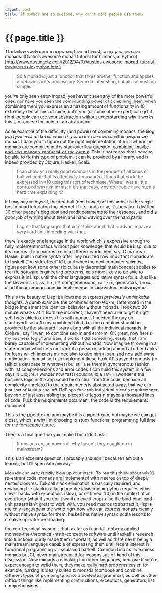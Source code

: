 ```yaml
---
layout: post
title: if monads are so awesome, why don't more people use them?
---
```



# {{ page.title }}

The below quotes are a response, from a friend, to my prior post on monads: (Dustin’s awesome monad tutorial for humans, in Python)[http://www.dustingetz.com/2012/04/07/dustins-awesome-monad-tutorial-for-humans-in-python.html]

> So a monad is just a function that takes another function and applies a behavior to it's processing?
> Seemed interesting, but also almost too simple...

you've only seen error-monad, you haven't seen any of the more powerful ones, nor have you seen the compounding power of combining them. when combining them you express an amazing amount of functionality in 10 extremely dense lines of code, but if you (or some other expert) can get it right, people can use your abstraction without understanding why it works. this is of course the point of an abstraction.

As an example of the difficulty (and power) of combining monads, the blog post you read is flawed when i try to use error-monad within sequence-monad. I dare you to figure out the right implementation of `bind` where the monads are combined in this stackoverflow question: [combining-maybe-and-seq-monads-confused-at-the-output](http://stackoverflow.com/questions/10059163/combining-maybe-and-seq-monads-confused-at-the-output). This is not to say that I *need* to be able to fix this type of problem, it can be provided by a library, and is indeed provided by Clojure, Haskell, Scala.

> I can show you really good examples in the product of all kinds of bullshit code that is effectively thousands of lines that could be expressed in <10 using this sort of technique. Where I was a little confused was just in this: if it's that easy, why do people have such a hard time explaining it?

if I may say so myself, the first half (non flawed) of this article is the single best monad tutorial on the Internet. If it sounds easy, it's because I distilled 30 other peope's blog post and reddit comments to their essence, and did a good job of writing about them and hand waving over the hard parts.

> I agree that languages that don't think about that in advance have a *very* hard time in dealing with that.

there is exactly one language in the world which is expressive enough to fully implement monads without prior knowledge. that would be Lisp, due to it's macros. (Lisp macros are in a different world then, say, C macros.) Haskell built in native syntax after they realized how important monads are to haskell ("no side effect" IO), and when the next computer scientist figures out how some other ridiculously theoretical math concept applies to real life software engineering problems, he's more likely to be able to express it in Lisp, until the other languages add native syntax for it. Just like the keywords `class`, `for`, list comprehensions, `call/cc`, generators, `throw`... all of these concepts can be implemented in Lisp without native syntax.

This is the beauty of Lisp: it allows me to express *previously unthinkable thoughts*. A dumb example: the combined error-seq-m, I attempted in the blog to implement the identical behavior without monads. I took two 30 minute whacks at it. Both are incorrect, I haven't been able to get it right yet! I was able to express this with monads, I needed the guy on stackoverflow to fix my combined-bind, but the combiner should be provided by the standard library along with all the individual monads. In Clojure I say "i want to combine seq-m and error-m, OK great, now here's my business logic" and bam, it works. I did something, easily, that I am barely capable of implementing without monads. Now imagine throwing in a state-monad which lets me track if a person is asking around at other banks for loans which impacts my decision to give him a loan, and now add some continuation-monad so I can implement these bank APIs asynchronously (to talk to a database or whatever) but still use them in synchronous fashion with list comprehensions and error codes. I can build this system in a few days in Clojure. I wonder how fast I could build a TMF? I wonder if the business logic in the app would be so clear from the code, because all complexity unrelated to the requirements is abstracted away, that we can just sort of build a one-off TMF app for each individual client's requirements buy sort of just assembling the pieces like legos in maybe a thousand lines of code. Fuck the reuqirements document, the code *is* the requirements document.

This is the pipe dream, and maybe it is a pipe dream, but maybe we can get closer, which is why I'm choosing to study functional programming full time for the forseeable future.

There's a final question you implied but didn't ask:

> If monads are so powerful, why haven't they caught on in mainstream?

This is an excellent question. I probably shouldn't because I am but a learner, but I'll speculate anyway.

Monads can very rapidly blow up your stack. To see this think about win32 re-entrant code. monads are implemented with macros on top of deeply nested closures. Tail-call stack elimination is basically required, and rewinding the stack in a language like javascript or python requires either clever hacks with exceptions (slow), or settimeout(0) in the context of an event loop (what if you don't want an event loop). also the bind-bind-bind-unit pattern isn't great to work with, you need macros to abstract it, lisp is the only language in the world right now who can express monads cleanly without native syntax for them. haskell has native syntax, scala resorts to creative operator overloading.

the non-technical reason is that, as far as i can tell, nobody applied monads-the-theoretical-math-concept to software until haskell's research into functional purity made them important, as well as there never being a mainstream language capable of expressing them until recent interest in functional programming via scala and haskell. Common Lisp *could* express monads but CL never mainstreamed for reasons out-of-band of this discussion. Now monads are leaking into other languages, because if you're expert enough to weild them, they make really hard problems easier. for example, parsing is ideally suited to monads (compose and combine different types of plumbing to parse a contextual grammar), as well as other difficult things like implementing continuations, exceptions, generators, list comprehensions.
